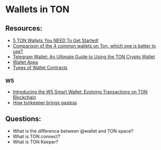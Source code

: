 # Wallets in TON

## Resources:

* [5 TON Wallets You NEED To Get Started!](https://www.youtube.com/watch?v=24Gw2sei8pI)
* [Comparison of the 4 common wallets on Ton, which one is better to use?](https://community.tonup.io/t/comparison-of-the-4-common-wallets-on-ton-which-one-is-better-to-use/288)
* [Telegram Wallet: An Ultimate Guide to Using the TON Crypto Wallet](https://www.gncrypto.news/news/telegram-wallet-an-ultimate-guide-to-using-the-ton-crypto-wallet/)
* [Wallet Apps](https://docs.ton.org/participate/wallets/apps)
* [Types of Wallet Contracts](https://docs.ton.org/participate/wallets/contracts)

### W5
* [Introducing the W5 Smart Wallet: Evolving Transactions on TON Blockchain](https://blog.ton.org/introducing-the-w5-smart-wallet-evolving-transactions-on-ton-blockchain)
* [How tonkeeper brings gasless](https://tonkeeper.com/en/article/how-tonkeeper-brings-gasless)

## Questions:

* What is the difference between @wallet and TON space?
* What is TON connect?
* What is TON Keeper?
